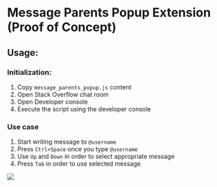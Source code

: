 Message Parents Popup Extension (Proof of Concept)
==================================================

## Usage:

### Initialization: 

1. Copy `message_parents_popup.js` content
2. Open Stack Overflow chat room 
3. Open Developer console
4. Execute the script using the developer console

### Use case

1. Start writing message to `@username`
2. Press `Ctrl+Space` once you type `@username`
3. Use `Up` and `Down` in order to select appropriate message
4. Press `Tab` in order to use selected message

![](http://i.imgur.com/MlUokyX.gif)
